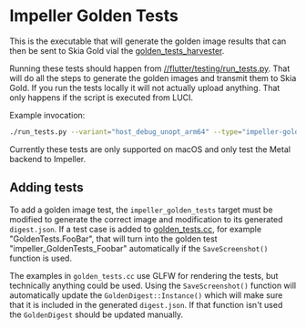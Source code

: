 # Impeller Golden Tests

This is the executable that will generate the golden image results that can then
be sent to Skia Gold vial the
[golden_tests_harvester]("../golden_tests_harvester").

Running these tests should happen from
[//flutter/testing/run_tests.py](../../testing/run_tests.py). That will do all
the steps to generate the golden images and transmit them to Skia Gold. If you
run the tests locally it will not actually upload anything. That only happens if
the script is executed from LUCI.

Example invocation:

```sh
./run_tests.py --variant="host_debug_unopt_arm64" --type="impeller-golden"
```

Currently these tests are only supported on macOS and only test the Metal
backend to Impeller.

## Adding tests

To add a golden image test, the `impeller_golden_tests` target must be modified
to generate the correct image and modification to its generated `digest.json`.
If a test case is added to [golden_tests.cc](./golden_tests.cc), for example
"GoldenTests.FooBar", that will turn into the golden test
"impeller_GoldenTests_Foobar" automatically if the `SaveScreenshot()` function
is used.

The examples in `golden_tests.cc` use GLFW for rendering the tests, but
technically anything could be used.  Using the `SaveScreenshot()` function will
automatically update the `GoldenDigest::Instance()` which will make sure that it
is included in the generated `digest.json`. If that function isn't used the
`GoldenDigest` should be updated manually.
